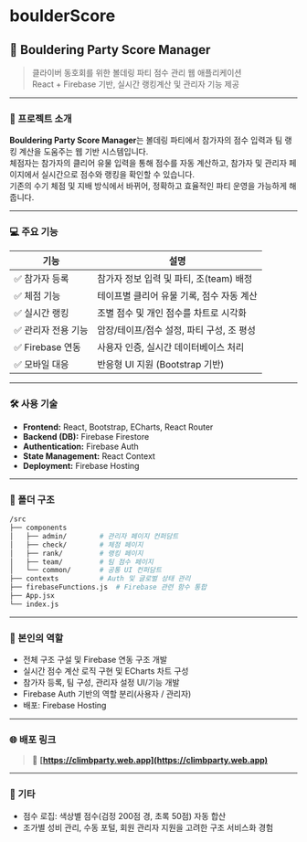 # boulderScore
## 🧷 Bouldering Party Score Manager

> 클라이버 동호회를 위한 볼데링 파티 점수 관리 웹 애플리케이션  
> React + Firebase 기반, 실시간 랭킹계산 및 관리자 기능 제공

---

### 📌 프로젝트 소개

**Bouldering Party Score Manager**는 볼데링 파티에서 참가자의 점수 입력과 팀 랭킹 계산을 도움주는 웹 기반 시스템입니다.  
체점자는 참가자의 클리어 유물 입력을 통해 점수를 자동 계산하고, 참가자 및 관리자 페이지에서 실시간으로 점수와 랭킹을 확인할 수 있습니다.  
기존의 수기 체점 및 지배 방식에서 바뀌어, 정확하고 효율적인 파티 운영을 가능하게 해줍니다.

---

### 💻 주요 기능

| 기능 | 설명 |
|--------|------|
| ✅ 참가자 등록 | 참가자 정보 입력 및 파티, 조(team) 배정 |
| ✅ 체점 기능 | 테이프별 클리어 유물 기록, 점수 자동 계산 |
| ✅ 실시간 랭킹 | 조별 점수 및 개인 점수를 차트로 시각화 |
| ✅ 관리자 전용 기능 | 암장/테이프/점수 설정, 파티 구성, 조 평성 |
| ✅ Firebase 연동 | 사용자 인증, 실시간 데이터베이스 처리 |
| ✅ 모바일 대응 | 반응형 UI 지원 (Bootstrap 기반) |

---

### 🛠️ 사용 기술

- **Frontend:** React, Bootstrap, ECharts, React Router
- **Backend (DB):** Firebase Firestore
- **Authentication:** Firebase Auth
- **State Management:** React Context
- **Deployment:** Firebase Hosting

---

### 📂 폴더 구조

```bash
/src
├── components
│   ├── admin/        # 관리자 페이지 컨퍼담트
│   ├── check/        # 체점 페이지
│   ├── rank/         # 랭킹 페이지
│   ├── team/         # 팀 점수 페이지
│   └── common/       # 공통 UI 컨퍼담트
├── contexts          # Auth 및 글로벌 상태 관리
├── firebaseFunctions.js  # Firebase 관련 함수 통합
├── App.jsx
└── index.js
```

---

### 👤 본인의 역할

- 전체 구조 구설 및 Firebase 연동 구조 개발
- 실시간 점수 계산 로직 구현 및 ECharts 차트 구성
- 참가자 등록, 팀 구성, 관리자 설정 UI/기능 개발
- Firebase Auth 기반의 역할 분리(사용자 / 관리자)
- 배포: Firebase Hosting


---

### 🌐 배포 링크 
> 🔗 **[https://climbparty.web.app](https://climbparty.web.app)**  


---

### 📌 기타

- 점수 로집: 색상별 점수(검정 200점 경, 초록 50점) 자동 합산
- 조가별 성비 관리, 수동 포털, 회원 관리자 지원을 고려한 구조 서비스화 경험

